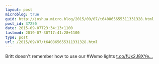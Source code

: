 ```yaml
---
layout: post
microblog: true
guid: http://joshua.micro.blog/2015/09/07/t640865655311331328.html
post_id: 37250
date: 2015-09-07T23:34:13+1100
lastmod: 2019-07-30T17:41:28+1100
type: post
url: /2015/09/07/t640865655311331328.html
---
```

Britt doesn't remember how to use our #Wemo lights [t.co/fUx2J8XYe...](http://t.co/fUx2J8XYeO)
